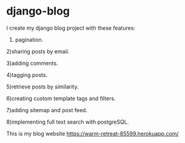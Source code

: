 # django-blog
I create my django blog project with these features:

1) pagination.

2)sharing posts by email.

3)adding comments.

4)tagging posts.

5)retrieve posts by similarity.

6)creating custom template tags and filters.

7)adding sitemap and post feed.

8)implementing full text search with postgreSQL.


This is my blog website
https://warm-retreat-85599.herokuapp.com/
